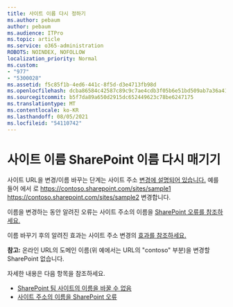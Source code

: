 ```yaml
---
title: 사이트 이름 다시 정하기
ms.author: pebaum
author: pebaum
ms.audience: ITPro
ms.topic: article
ms.service: o365-administration
ROBOTS: NOINDEX, NOFOLLOW
localization_priority: Normal
ms.custom:
- "977"
- "5300028"
ms.assetid: f5c85f1b-4ed6-441c-8f5d-d3e4713fb98d
ms.openlocfilehash: dcba86584c42587c89c9c7ae4cdb3f05b6e51bd509ab7a36a41de2ac00f8f391
ms.sourcegitcommit: b5f7da89a650d2915dc652449623c78be6247175
ms.translationtype: MT
ms.contentlocale: ko-KR
ms.lasthandoff: 08/05/2021
ms.locfileid: "54110742"
---
```

# <a name="rename-a-sharepoint-site"></a>사이트 이름 SharePoint 이름 다시 매기기

사이트 URL을 변경/이름 바꾸는 단계는 사이트 주소 [변경에 설명되어 있습니다.](https://docs.microsoft.com/sharepoint/change-site-address) 예를 들어 에서 로 https://contoso.sharepoint.com/sites/sample1 https://contoso.sharepoint.com/sites/sample2 변경합니다.

이름을 변경하는 동안 알려진 오류는 사이트 주소의 이름을 [SharePoint 오류를 참조하세요.](https://support.office.com/article/errors-when-you-rename-a-sharepoint-site-address-165b7c11-1325-4813-b160-ecbe87bc1a86)

이름 바꾸기 후의 알려진 효과는 사이트 주소 변경의 [효과를 참조하세요.](https://docs.microsoft.com/sharepoint/change-site-address#effects-of-changing-a-site-address)

**참고:** 온라인 URL의 도메인 이름(위 예에서는 URL의 "contoso" 부분)을 변경할 SharePoint 없습니다. 

자세한 내용은 다음 항목을 참조하세요.

- [SharePoint 팀 사이트의 이름을 바꿀 수 없음](https://go.microsoft.com/fwlink/?Linkid=2018696)
- [사이트 주소의 이름을 SharePoint 오류](https://support.office.com/article/errors-when-you-rename-a-sharepoint-site-address-165b7c11-1325-4813-b160-ecbe87bc1a86)
